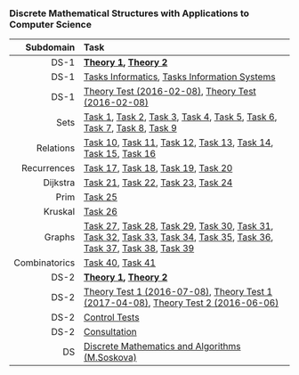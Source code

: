 ### Discrete Mathematical Structures with Applications to Computer Science

Subdomain|Task
-:|:-
DS-1|**[Theory 1](https://github.com/andy489/Discrete_Structures/blob/master/DS-1/Theory/DS-1%20Theory-1.pdf), [Theory 2](https://github.com/andy489/Discrete_Structures/blob/master/DS-1/Theory/DS-1%20Theory-2.pdf)**
DS-1|[Tasks Informatics](https://github.com/andy489/Discrete_Structures/blob/master/assets/DS-1/DS1%20Tasks%201%20Inf.pdf), [Tasks Information Systems](https://github.com/andy489/Discrete_Structures/blob/master/assets/DS-1/DS1%20Tasks%201%20IS.pdf)
DS-1|[Theory Test (2016-02-08)](https://github.com/andy489/Discrete_Structures/blob/master/assets/DS-1/Theory%20Tests/DS1%20Theory%201%20Test%20(2016-02-08).pdf), [Theory Test (2016-02-08)](https://github.com/andy489/Discrete_Structures/blob/master/assets/DS-1/Theory%20Tests/DS1%20Theory%201%20Test%20(2016-02-08).pdf)
Sets|[Task 1](https://github.com/andy489/Discrete_Structures/blob/master/DS-1/Sets%20%5B1-9%5D/01.pdf), [Task 2](https://github.com/andy489/Discrete_Structures/blob/master/DS-1/Sets%20[1-9]/02.pdf), [Task 3](https://github.com/andy489/Discrete_Structures/blob/master/DS-1/Sets%20%5B1-9%5D/03.pdf), [Task 4](https://github.com/andy489/Discrete_Structures/blob/master/DS-1/Sets%20%5B1-9%5D/04.pdf), [Task 5](https://github.com/andy489/Discrete_Structures/blob/master/DS-1/Sets%20%5B1-9%5D/05.pdf), [Task 6](https://github.com/andy489/Discrete_Structures/blob/master/DS-1/Sets%20%5B1-9%5D/06.pdf), [Task 7](https://github.com/andy489/Discrete_Structures/blob/master/DS-1/Sets%20%5B1-9%5D/07.pdf), [Task 8](https://github.com/andy489/Discrete_Structures/blob/master/DS-1/Sets%20%5B1-9%5D/08.pdf), [Task 9](https://github.com/andy489/Discrete_Structures/blob/master/DS-1/Sets%20%5B1-9%5D/09.pdf)
Relations|[Task 10](https://github.com/andy489/Discrete_Structures/blob/master/DS-1/Relations%20%5B10-16%5D/10.pdf), [Task 11](https://github.com/andy489/Discrete_Structures/blob/master/DS-1/Relations%20%5B10-16%5D/11.pdf), [Task 12](https://github.com/andy489/Discrete_Structures/blob/master/DS-1/Relations%20%5B10-16%5D/12.pdf), [Task 13](https://github.com/andy489/Discrete_Structures/blob/master/DS-1/Relations%20%5B10-16%5D/13.pdf), [Task 14](https://github.com/andy489/Discrete_Structures/blob/master/DS-1/Relations%20%5B10-16%5D/14.pdf), [Task 15](https://github.com/andy489/Discrete_Structures/blob/master/DS-1/Relations%20%5B10-16%5D/15.pdf), [Task 16](https://github.com/andy489/Discrete_Structures/blob/master/DS-1/Relations%20%5B10-16%5D/16.pdf)
Recurrences|[Task 17](https://github.com/andy489/Discrete_Structures/blob/master/DS-1/Recurrences%20%5B17-19%5D/17.pdf), [Task 18](https://github.com/andy489/Discrete_Structures/blob/master/DS-1/Recurrences%20%5B17-19%5D/18.pdf), [Task 19](https://github.com/andy489/Discrete_Structures/blob/master/DS-1/Recurrences%20%5B17-19%5D/19.pdf), [Task 20](https://github.com/andy489/Discrete_Structures/blob/master/DS-1/Dijkstra%20%5B20-24%5D/20.pdf)
Dijkstra|[Task 21](https://github.com/andy489/Discrete_Structures/blob/master/DS-1/Dijkstra%20%5B20-24%5D/21.pdf), [Task 22](https://github.com/andy489/Discrete_Structures/blob/master/DS-1/Dijkstra%20%5B20-24%5D/22.pdf), [Task 23](https://github.com/andy489/Discrete_Structures/blob/master/DS-1/Dijkstra%20%5B20-24%5D/23.pdf), [Task 24](https://github.com/andy489/Discrete_Structures/blob/master/DS-1/Dijkstra%20%5B20-24%5D/24.pdf)
Prim|[Task 25](https://github.com/andy489/Discrete_Structures/blob/master/DS-1/Prim%20%5B25%5D/25.pdf)
Kruskal|[Task 26](https://github.com/andy489/Discrete_Structures/blob/master/DS-1/Kruskal%20%5B26%5D/26.pdf)
Graphs|[Task 27](https://github.com/andy489/Discrete_Structures/blob/master/DS-1/Graphs%20%5B27-39%5D/27.pdf), [Task 28](https://github.com/andy489/Discrete_Structures/blob/master/DS-1/Graphs%20%5B27-39%5D/28.pdf), [Task 29](https://github.com/andy489/Discrete_Structures/blob/master/DS-1/Graphs%20%5B27-39%5D/29.pdf), [Task 30](https://github.com/andy489/Discrete_Structures/blob/master/DS-1/Graphs%20%5B27-39%5D/30.pdf), [Task 31](https://github.com/andy489/Discrete_Structures/blob/master/DS-1/Graphs%20%5B27-39%5D/31.pdf), [Task 32](https://github.com/andy489/Discrete_Structures/blob/master/DS-1/Graphs%20%5B27-39%5D/32.pdf), [Task 33](https://github.com/andy489/Discrete_Structures/blob/master/DS-1/Graphs%20%5B27-39%5D/33.pdf), [Task 34](https://github.com/andy489/Discrete_Structures/blob/master/DS-1/Graphs%20%5B27-39%5D/34.pdf), [Task 35](https://github.com/andy489/Discrete_Structures/blob/master/DS-1/Graphs%20%5B27-39%5D/35.pdf), [Task 36](https://github.com/andy489/Discrete_Structures/blob/master/DS-1/Graphs%20%5B27-39%5D/36.pdf), [Task 37](https://github.com/andy489/Discrete_Structures/blob/master/DS-1/Graphs%20%5B27-39%5D/37.pdf), [Task 38](https://github.com/andy489/Discrete_Structures/blob/master/DS-1/Graphs%20%5B27-39%5D/38.pdf), [Task 39](https://github.com/andy489/Discrete_Structures/blob/master/DS-1/Graphs%20%5B27-39%5D/39.pdf)
Combinatorics|[Task 40](https://github.com/andy489/Discrete_Structures/blob/master/DS-1/Combinatorics%20%5B40-41%5D/40.pdf), [Task 41](https://github.com/andy489/Discrete_Structures/blob/master/DS-1/Combinatorics%20%5B40-41%5D/41.pdf)
DS-2|**[Theory 1](https://github.com/andy489/Discrete_Structures/blob/master/DS-2/Theory/DS-2%20Theory-1.pdf), [Theory 2](https://github.com/andy489/Discrete_Structures/blob/master/DS-2/Theory/DS-2%20Theory-2.pdf)**
DS-2|[Theory Test 1 (2016-07-08)](https://github.com/andy489/Discrete_Structures/blob/master/assets/DS-2/Theory%20Tests/DS2%20Test%201%20(2016-07-08).pdf), [Theory Test 1 (2017-04-08)](https://github.com/andy489/Discrete_Structures/blob/master/assets/DS-2/Theory%20Tests/DS2%20Test%201%20(2017-04-08).pdf), [Theory Test 2 (2016-06-06)](https://github.com/andy489/Discrete_Structures/blob/master/assets/DS-2/Theory%20Tests/DS2%20Test%202%20(2016-06-06).pdf)
DS-2|[Control Tests](https://github.com/andy489/Discrete_Structures/blob/master/assets/DS-2/DS2%20Control%20Test%20Tasks.pdf)
DS-2|[Consultation](https://github.com/andy489/Discrete_Structures/blob/master/assets/DS-2/DS2%20Consultation.pdf)
DS|[Discrete Mathematics and Algorithms (M.Soskova)](https://github.com/andy489/Discrete_Structures/blob/master/assets/DS-1/Discrete%20Mathematics%20and%20Algorithms%20Notes%20(M.%20Soskova).pdf)
